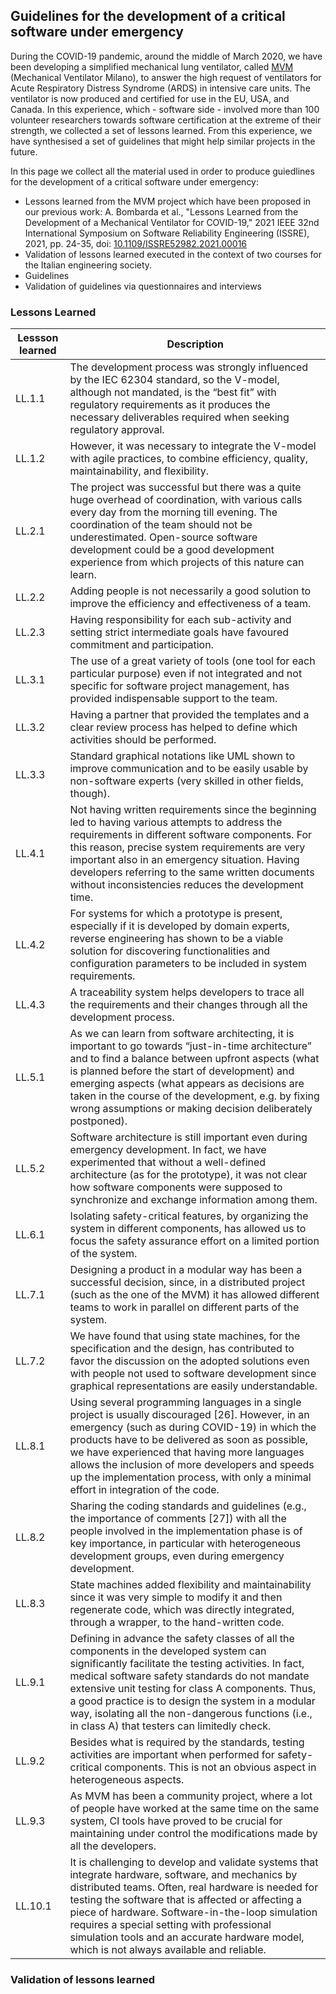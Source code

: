 ## Guidelines for the development of a critical software under emergency

During the COVID-19 pandemic, around the middle of March 2020, we have been developing a simplified mechanical lung  ventilator,  called  [MVM](http://mvm.care/)  (Mechanical  Ventilator  Milano),  to answer  the  high  request  of  ventilators  for  Acute  Respiratory Distress  Syndrome  (ARDS)  in  intensive  care  units.  The ventilator is now produced and certified for use in the EU, USA, and Canada. In this experience, which - software side - involved more  than  100  volunteer  researchers  towards  software certification at the extreme of their strength, we collected a set of lessons learned. 
From this experience, we have synthesised a set of guidelines that might help similar projects in the future.

In this page we collect all the material used in order to produce guiedlines for the development of a critical software under emergency:
- Lessons learned from the MVM project which have been proposed in our previous work: A. Bombarda et al., "Lessons Learned from the Development of a Mechanical Ventilator for COVID-19," 2021 IEEE 32nd International Symposium on Software Reliability Engineering (ISSRE), 2021, pp. 24-35, doi: [10.1109/ISSRE52982.2021.00016](https://ieeexplore.ieee.org/document/9700322)
- Validation of lessons learned executed in the context of two courses for the Italian engineering society. 
- Guidelines
- Validation of guidelines via questionnaires and interviews

### Lessons Learned

| Lessson learned | Description |
| --- | --- |
| LL.1.1 | The development process was strongly influenced by the IEC 62304 standard, so the V-model, although not mandated, is the “best fit” with regulatory requirements as it produces the necessary deliverables required when seeking regulatory approval. |
| LL.1.2 | However, it was necessary to integrate the V-model with agile practices, to combine efficiency, quality, maintainability, and flexibility. |
| LL.2.1 | The project was successful but there was a quite huge overhead of coordination, with various calls every day from the morning till evening. The coordination of the team should not be underestimated. Open-source software development could be a good development experience from which projects of this nature can learn. |
| LL.2.2 | Adding people is not necessarily a good solution to improve the efficiency and effectiveness of a team.|
| LL.2.3 | Having responsibility for each sub-activity and setting strict intermediate goals have favoured commitment and participation.|
| LL.3.1 |The use of a great variety of tools (one tool for each particular purpose) even if not integrated and not specific for software project management, has provided indispensable support to the team.|
| LL.3.2 |Having a partner that provided the templates and a clear review process has helped to define which activities should be performed.|
|LL.3.3 |Standard graphical notations like UML shown to improve communication and to be easily usable by non-software experts (very skilled in other fields, though).|
|LL.4.1 |Not having written requirements since the beginning led to having various attempts to address the requirements in different software components. For this reason, precise system requirements are very important also in an emergency situation. Having developers referring to the same written documents without inconsistencies reduces the development time.|
|LL.4.2| For systems for which a prototype is present, especially if it is developed by domain experts, reverse engineering has shown to be a viable solution for discovering functionalities and configuration parameters to be included in system requirements.|
|LL.4.3 |A traceability system helps developers to trace all the requirements and their changes through all the development process.|
|LL.5.1 |As we can learn from software architecting, it is important to go towards “just-in-time architecture” and to find a balance between upfront aspects (what is planned before the start of development) and emerging aspects (what appears as decisions are taken in the course of the development, e.g. by fixing wrong assumptions or making decision deliberately postponed).|
|LL.5.2 |Software architecture is still important even during emergency development. In fact, we have experimented that without a well-defined architecture (as for the prototype), it was not clear how software components were supposed to synchronize and exchange information among them.|
|LL.6.1 |Isolating safety-critical features, by organizing the system in different components, has allowed us to focus the safety assurance effort on a limited portion of the system.|
|LL.7.1 |Designing a product in a modular way has been a successful decision, since, in a distributed project (such as the one of the MVM) it has allowed different teams to work in parallel on different parts of the system.|
|LL.7.2  |We have found that using state machines, for the specification and the design, has contributed to favor the discussion on the adopted solutions even with people not used to software development since graphical representations are easily understandable.|
|LL.8.1 |Using several programming languages in a single project is usually discouraged [26]. However, in an emergency (such as during COVID-19) in which the products have to be delivered as soon as possible, we have experienced that having more languages allows the inclusion of more developers and speeds up the implementation process, with only a minimal effort in integration of the code.|
|LL.8.2 |Sharing the coding standards and guidelines (e.g., the importance of comments [27]) with all the people involved in the implementation phase is of key importance, in particular with heterogeneous development groups, even during emergency development.|
|LL.8.3 |State machines added flexibility and maintainability since it was very simple to modify it and then regenerate code, which was directly integrated, through a wrapper, to the hand-written code.|
|LL.9.1 |Defining in advance the safety classes of all the components in the developed system can significantly facilitate the testing activities. In fact, medical software safety standards do not mandate extensive unit testing for class A components. Thus, a good practice is to design the system in a modular way, isolating all the non-dangerous functions (i.e., in class A) that testers can limitedly check.|
|LL.9.2 |Besides what is required by the standards, testing activities are important when performed for safety-critical components. This is not an obvious aspect in heterogeneous aspects.|
|LL.9.3 |As MVM has been a community project, where a lot of people have worked at the same time on the same system, CI tools have proved to be crucial for maintaining under control the modifications made by all the developers.|
|LL.10.1 |It is challenging to develop and validate systems that integrate hardware, software, and mechanics by distributed teams. Often, real hardware is needed for testing the software that is affected or affecting a piece of hardware. Software-in-the-loop simulation requires a special setting with professional simulation tools and an accurate hardware model, which is not always available and reliable.|

### Validation of lessons learned

<!--  Having trouble with Pages? Check out our [documentation](https://docs.github.com/categories/github-pages-basics/) or [contact support](https://support.github.com/contact) and we’ll help you sort it out. -->
